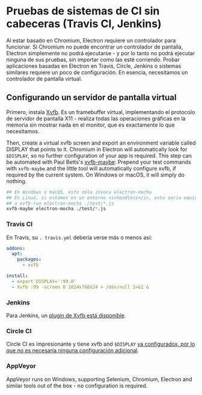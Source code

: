 # Pruebas de sistemas de CI sin cabeceras (Travis CI, Jenkins)

Al estar basado en Chromium, Electron requiere un controlador para funcionar. Si Chromium no puede encontrar un controlador de pantalla, Electron simplemente no podrá ejecutarse - y por lo tanto no podrá ejecutar ninguna de sus pruebas, sin importar como las esté corriendo. Probar aplicaciones basadas en Electron en Travis, Circle, Jenkins o sistemas similares requiere un poco de configuración. En esencia, necesitamos un controlador de pantalla virtual.

## Configurando un servidor de pantalla virtual

Primero, instala [Xvfb](https://en.wikipedia.org/wiki/Xvfb). Es un framebuffer virtual, implementando el protocolo de servidor de pantalla X11 - realiza todas las operaciones gráficas en la memoria sin mostrar nada en el monitor, que es exactamente lo que necesitamos.

Then, create a virtual xvfb screen and export an environment variable called DISPLAY that points to it. Chromium in Electron will automatically look for `$DISPLAY`, so no further configuration of your app is required. This step can be automated with Paul Betts's [xvfb-maybe](https://github.com/paulcbetts/xvfb-maybe): Prepend your test commands with `xvfb-maybe` and the little tool will automatically configure xvfb, if required by the current system. On Windows or macOS, it will simply do nothing.

```sh
## En Windows o macOS, esto sólo invoca electron-mocha
## En Linux, si estamos en un entorno <i>headless</i>, esto seria equivalente
## a xvfb-run electron-mocha ./test/*.js
xvfb-maybe electron-mocha ./test/*.js
```

### Travis CI

En Travis, su `. travis.yml` debería verse más o menos así:

```yml
addons:
  apt:
    packages:
      - xvfb

install:
  - export DISPLAY=':99.0'
  - Xvfb :99 -screen 0 1024x768x24 > /dev/null 2>&1 &
```

### Jenkins

Para Jenkins, un [plugin de Xvfb está disponible](https://wiki.jenkins-ci.org/display/JENKINS/Xvfb+Plugin).

### Circle CI

Circle CI es impresionante y tiene xvfb and `$DISPLAY` [ya configurados, por lo que no es necesaria ninguna configuración adicional](https://circleci.com/docs/environment#browsers).

### AppVeyor

AppVeyor runs on Windows, supporting Selenium, Chromium, Electron and similar tools out of the box - no configuration is required.